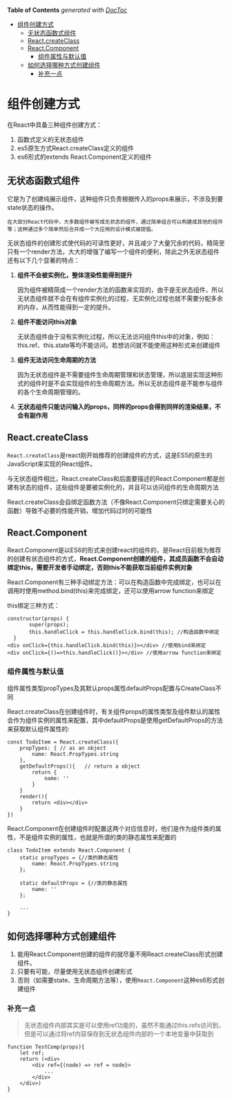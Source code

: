<!-- START doctoc generated TOC please keep comment here to allow auto update -->
<!-- DON'T EDIT THIS SECTION, INSTEAD RE-RUN doctoc TO UPDATE -->
**Table of Contents**  *generated with [DocToc](https://github.com/thlorenz/doctoc)*

- [组件创建方式](#%E7%BB%84%E4%BB%B6%E5%88%9B%E5%BB%BA%E6%96%B9%E5%BC%8F)
  - [无状态函数式组件](#%E6%97%A0%E7%8A%B6%E6%80%81%E5%87%BD%E6%95%B0%E5%BC%8F%E7%BB%84%E4%BB%B6)
  - [React.createClass](#reactcreateclass)
  - [React.Component](#reactcomponent)
    - [组件属性与默认值](#%E7%BB%84%E4%BB%B6%E5%B1%9E%E6%80%A7%E4%B8%8E%E9%BB%98%E8%AE%A4%E5%80%BC)
  - [如何选择哪种方式创建组件](#%E5%A6%82%E4%BD%95%E9%80%89%E6%8B%A9%E5%93%AA%E7%A7%8D%E6%96%B9%E5%BC%8F%E5%88%9B%E5%BB%BA%E7%BB%84%E4%BB%B6)
    - [补充一点](#%E8%A1%A5%E5%85%85%E4%B8%80%E7%82%B9)

<!-- END doctoc generated TOC please keep comment here to allow auto update -->

# 组件创建方式

在React中具备三种组件创建方式：

1. 函数式定义的无状态组件
2. es5原生方式React.createClass定义的组件
3. es6形式的extends React.Component定义的组件

## 无状态函数式组件

它是为了创建纯展示组件，这种组件只负责根据传入的props来展示，不涉及到要state状态的操作。

	在大部分React代码中，大多数组件被写成无状态的组件，通过简单组合可以构建成其他的组件等；这种通过多个简单然后合并成一个大应用的设计模式被提倡。

无状态组件的创建形式使代码的可读性更好，并且减少了大量冗余的代码，精简至只有一个render方法，大大的增强了编写一个组件的便利，除此之外无状态组件还有以下几个显著的特点：

1. **组件不会被实例化，整体渲染性能得到提升**

	因为组件被精简成一个render方法的函数来实现的，由于是无状态组件，所以无状态组件就不会在有组件实例化的过程，无实例化过程也就不需要分配多余的内存，从而性能得到一定的提升。

2. **组件不能访问this对象**

	无状态组件由于没有实例化过程，所以无法访问组件this中的对象，例如：this.ref、this.state等均不能访问。若想访问就不能使用这种形式来创建组件

3. **组件无法访问生命周期的方法**

	因为无状态组件是不需要组件生命周期管理和状态管理，所以底层实现这种形式的组件时是不会实现组件的生命周期方法。所以无状态组件是不能参与组件的各个生命周期管理的。

4. **无状态组件只能访问输入的props，同样的props会得到同样的渲染结果，不会有副作用**


## React.createClass

`React.createClass`是react刚开始推荐的创建组件的方式，这是ES5的原生的JavaScript来实现的React组件。

与无状态组件相比，React.createClass和后面要描述的React.Component都是创建有状态的组件，这些组件是要被实例化的，并且可以访问组件的生命周期方法

React.createClass会自绑定函数方法（不像React.Component只绑定需要关心的函数）导致不必要的性能开销，增加代码过时的可能性

## React.Component

React.Component是以ES6的形式来创建react的组件的，是React目前极为推荐的创建有状态组件的方式，**React.Component创建的组件，其成员函数不会自动绑定this，需要开发者手动绑定，否则this不能获取当前组件实例对象**

React.Component有三种手动绑定方法：可以在构造函数中完成绑定，也可以在调用时使用method.bind(this)来完成绑定，还可以使用arrow function来绑定

this绑定三种方式：

	constructor(props) {
	       super(props);
	       this.handleClick = this.handleClick.bind(this); //构造函数中绑定
	  }
    <div onClick={this.handleClick.bind(this)}></div> //使用bind来绑定
    <div onClick={()=>this.handleClick()}></div> //使用arrow function来绑定

### 组件属性与默认值

组件属性类型propTypes及其默认props属性defaultProps配置与CreateClass不同

React.createClass在创建组件时，有关组件props的属性类型及组件默认的属性会作为组件实例的属性来配置，其中defaultProps是使用getDefaultProps的方法来获取默认组件属性的:

	const TodoItem = React.createClass({
	    propTypes: { // as an object
	        name: React.PropTypes.string
	    },
	    getDefaultProps(){   // return a object
	        return {
	            name: ''    
	        }
	    }
	    render(){
	        return <div></div>
	    }
	})

React.Component在创建组件时配置这两个对应信息时，他们是作为组件类的属性，不是组件实例的属性，也就是所谓的类的静态属性来配置的

	class TodoItem extends React.Component {
	    static propTypes = {//类的静态属性
	        name: React.PropTypes.string
	    };
	
	    static defaultProps = {//类的静态属性
	        name: ''
	    };
	
	    ...
	}

## 如何选择哪种方式创建组件

1. 能用React.Component创建的组件的就尽量不用React.createClass形式创建组件。
2. 只要有可能，尽量使用无状态组件创建形式
3. 否则（如需要state、生命周期方法等），使用`React.Component`这种es6形式创建组件

### 补充一点

> 无状态组件内部其实是可以使用ref功能的，虽然不能通过this.refs访问到，但是可以通过将ref内容保存到无状态组件内部的一个本地变量中获取到

	function TestComp(props){
	    let ref;
	    return (<div>
	        <div ref={(node) => ref = node}>
	            ...
	        </div>
	    </div>)
	}

